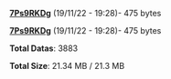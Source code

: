 [**7Ps9RKDg**](/data/7Ps9RKDg.txt) (19/11/22 - 19:28)- 475 bytes

[**7Ps9RKDg**](/data/7Ps9RKDg.txt) (19/11/22 - 19:28)- 475 bytes

**Total Datas**: 3883

**Total Size**: 21.34 MB / 21.3 MB